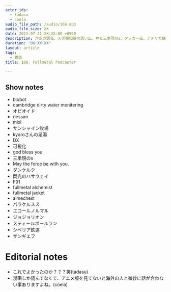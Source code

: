 ```yaml
---
actor_ids:
  - tadasu
  - coela
audio_file_path: /audio/108.mp3
audio_file_size: XX
date: 2021-07-31 XX:XX:00 +0900
description: 汚水の調査、火災報知器の思い出、神と三単現のs、タッカー氏、アメリカ横断について話しました。
duration: "0X:XX:XX"
layout: article
tags: 
  - 雑談
title: 108. Fullmetal Podcaster

---
```


## Show notes
- biobot
- cambridge dirty water monitering
- オピオイド
- dessan
- mixi
- サンシャイン牧場
- kyoroさんの足湯
- DX
- 可視化
- god bless you
- 三単現のs
- May the force be with you.
- ダンケルク
- 閃光のハサウェイ
- F91
- fullmetal alchemist
- fullmetal jacket
- almechest
- パラケルスス
- エコールノルマル
- ジョジョリオン
- スティールボールラン
- シベリア鉄道
- ザンギエフ

# Editorial notes
- これでよかったのか？？？笑(tadasu)
- 漫画しか読んでなくて、アニメ版を見てないと海外の人と微妙に話が合わない事ありますよね。(coela)





